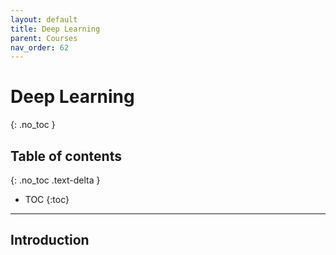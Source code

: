 ```yaml
---
layout: default
title: Deep Learning
parent: Courses
nav_order: 62
---
```


# Deep Learning
{: .no_toc }

## Table of contents
{: .no_toc .text-delta }

- TOC
{:toc}

---

## Introduction
